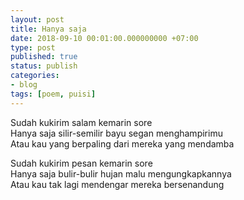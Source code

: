 ```yaml
---
layout: post
title: Hanya saja
date: 2018-09-10 00:01:00.000000000 +07:00
type: post
published: true
status: publish
categories:
- blog
tags: [poem, puisi]
---
```


Sudah kukirim salam kemarin sore<br>
Hanya saja silir-semilir bayu segan menghampirimu<br>
Atau kau yang berpaling dari mereka yang mendamba<br>

Sudah kukirim pesan kemarin sore<br>
Hanya saja bulir-bulir  hujan malu mengungkapkannya<br>
Atau kau tak lagi mendengar mereka bersenandung<br>
